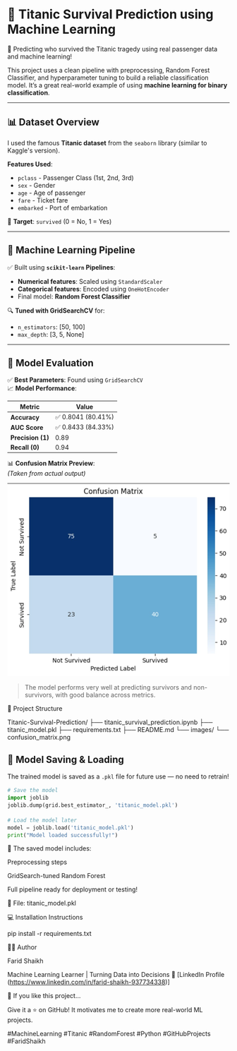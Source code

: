 # 🚢 Titanic Survival Prediction using Machine Learning

🎯 Predicting who survived the Titanic tragedy using real passenger data and machine learning!

This project uses a clean pipeline with preprocessing, Random Forest Classifier, and hyperparameter tuning to build a reliable classification model. It’s a great real-world example of using **machine learning for binary classification**.

---

## 📊 Dataset Overview

I used the famous **Titanic dataset** from the `seaborn` library (similar to Kaggle's version).

**Features Used**:
- `pclass` - Passenger Class (1st, 2nd, 3rd)
- `sex` - Gender
- `age` - Age of passenger
- `fare` - Ticket fare
- `embarked` - Port of embarkation

🎯 **Target**: `survived` (0 = No, 1 = Yes)

---

## 🔧 Machine Learning Pipeline

✅ Built using **`scikit-learn` Pipelines**:
- **Numerical features**: Scaled using `StandardScaler`
- **Categorical features**: Encoded using `OneHotEncoder`
- Final model: **Random Forest Classifier**

🔍 **Tuned with GridSearchCV** for:
- `n_estimators`: [50, 100]
- `max_depth`: [3, 5, None]

---

## 🧠 Model Evaluation

✅ **Best Parameters**: Found using `GridSearchCV`  
📈 **Model Performance**:

| Metric          | Value    |
|-----------------|----------|
| **Accuracy**    | ✅ 0.8041 (80.41%) |
| **AUC Score**   | ✅ 0.8433 (84.33%) |
| **Precision (1)** | 0.89     |
| **Recall (0)**    | 0.94     |

📊 **Confusion Matrix Preview**:  
*(Taken from actual output)*

![Confusion Matrix](images/confusion_matrix.jpg)

> The model performs very well at predicting survivors and non-survivors, with good balance across metrics.

📂 Project Structure

Titanic-Survival-Prediction/
├── titanic_survival_prediction.ipynb
├── titanic_model.pkl
├── requirements.txt
├── README.md
└── images/
    └── confusion_matrix.png

## 💾 Model Saving & Loading

The trained model is saved as a `.pkl` file for future use — no need to retrain!

```python
# Save the model
import joblib
joblib.dump(grid.best_estimator_, 'titanic_model.pkl')

# Load the model later
model = joblib.load('titanic_model.pkl')
print("Model loaded successfully!")
```
🧠 The saved model includes:

Preprocessing steps

GridSearch-tuned Random Forest

Full pipeline ready for deployment or testing!


📁 File: titanic_model.pkl


💻 Installation Instructions

pip install -r requirements.txt

👨‍💻 Author

Farid Shaikh

Machine Learning Learner | Turning Data into Decisions
🔗 [LinkedIn Profile (https://www.linkedin.com/in/farid-shaikh-937734338)]


🌟 If you like this project...

Give it a ⭐ on GitHub!
It motivates me to create more real-world ML projects.

#MachineLearning #Titanic #RandomForest #Python #GitHubProjects #FaridShaikh
